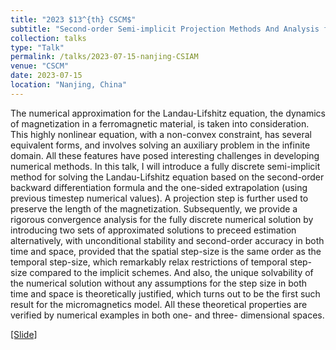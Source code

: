 ```yaml
---
title: "2023 $13^{th} CSCM$"
subtitle: "Second-order Semi-implicit Projection Methods And Analysis for Micromagnetics Simulations"
collection: talks
type: "Talk"
permalink: /talks/2023-07-15-nanjing-CSIAM
venue: "CSCM"
date: 2023-07-15
location: "Nanjing, China"
---
```


The numerical approximation for the Landau-Lifshitz equation, the dynamics of magnetization in a
ferromagnetic material, is taken into consideration. This highly nonlinear equation, with a non-convex
constraint, has several equivalent forms, and involves solving an auxiliary problem in the infinite domain.
All these features have posed interesting challenges in developing numerical methods. In this talk,
I will introduce a fully discrete semi-implicit method for solving the Landau-Lifshitz equation based on
the second-order backward differentiation formula and the one-sided extrapolation (using previous timestep
numerical values). A projection step is further used to preserve the length of the magnetization.
Subsequently, we provide a rigorous convergence analysis for the fully discrete numerical solution by
introducing two sets of approximated solutions to preceed estimation alternatively, with unconditional
stability and second-order accuracy in both time and space, provided that the spatial step-size is the same
order as the temporal step-size, which remarkably relax restrictions of temporal step-size compared to
the implicit schemes. And also, the unique solvability of the numerical solution without any assumptions
for the step size in both time and space is theoretically justified, which turns out to be the first such
result for the micromagnetics model. All these theoretical properties are verified by numerical examples
in both one- and three- dimensional spaces. <br>

[[Slide]](http://1223steven.github.io/files/xie_cscm2023.pdf)